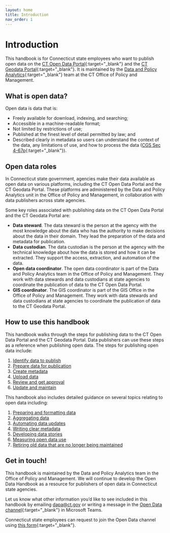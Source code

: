 ```yaml
---
layout: home
title: Introduction
nav_order: 1
---
```

# Introduction 

This handbook is for Connecticut state employees who want to publish open data on the [CT Open Data Portal](https://data.ct.gov/){:target="_blank"} and the [CT Geodata Portal](https://geodata.ct.gov/){:target="_blank"}. It is maintained by the [Data and Policy Analytics](https://portal.ct.gov/datapolicy/){:target="_blank"} team at the CT Office of Policy and Management.

## What is open data? 

Open data is data that is: 

* Freely available for download, indexing, and searching;
* Accessible in a machine-readable format; 
* Not limited by restrictions of use; 
* Published at the finest level of detail permitted by law; and 
* Described clearly in metadata so users can understand the context of the data, any limitations of use, and how to process the data ([CGS Sec 4-67p](https://www.cga.ct.gov/current/pub/chap_050.htm#sec_4-67p){:target="_blank"}).

## Open data roles

In Connecticut state government, agencies make their data available as open data on various platforms, including the CT Open Data Portal and the CT Geodata Portal. These platforms are administered by the Data and Policy Analytics unit in the Office of Policy and Management, in collaboration with data publishers across state agencies.

Some key roles associated with publishing data on the CT Open Data Portal and the CT Geodata Portal are: 

* **Data steward**. The data steward is the person at the agency with the most knowledge about the data who has the authority to make decisions about the data in their domain. They lead the preparation of the data and metadata for publication. 
* **Data custodian**. The data custodian is the person at the agency with the technical knowledge about how the data is stored and how it can be extracted. They support the access, extraction, and automation of the data. 
* **Open data coordinator**. The open data coordinator is part of the Data and Policy Analytics team in the Office of Policy and Management. They work with data stewards and data custodians at state agencies to coordinate the publication of data to the CT Open Data Portal. 
* **GIS coordinator**. The GIS coordinator is part of the GIS Office in the Office of Policy and Management. They work with data stewards and data custodians at state agencies to coordinate the publication of data to the CT Geodata Portal. 

## How to use this handbook 

This handbook walks through the steps for publishing data to the CT Open Data Portal and the CT Geodata Portal. Data publishers can use these steps as a reference when publishing open data. The steps for publishing open data include:

1. [Identify data to publish](data_publication_steps\identify_data_to_publish)
2. [Prepare data for publication](data_publication_steps\prepare_data_for_publication)
3. [Create metadata](data_publication_steps\create_metadata)
4. [Upload data](data_publication_steps\upload_data)
5. [Review and get approval](data_publication_steps\review_and_get_approval)
6. [Update and maintain](data_publication_steps\update_and_maintain)

This handbook also includes detailed guidance on several topics relating to open data including: 

1. [Preparing and formatting data](open_data_resources/data_preparation_and_formatting)
2. [Aggregating data](open_data_resources/data_aggregation)
3. [Automating data updates](open_data_resources/automation)
4. [Writing clear metadata](open_data_resources/metadata_standards)
5. [Developing data stories](open_data_resources/data_stories)
6. [Measuring open data use](open_data_resources/measuring_open_data_use)
7. [Retiring old data that are no longer being maintained](open_data_resources/data_retirement)

## Get in touch!

This handbook is maintained by the Data and Policy Analytics team in the Office of Policy and Management. We will continue to develop the Open Data Handbook as a resource for publishers of open data in Connecticut state agencies. 

Let us know what other information you’d like to see included in this handbook by emailing [dapa@ct.gov](mailto:dapa@ct.gov) or writing a message in the [Open Data channel](https://teams.microsoft.com/l/channel/19%3aby3J-Sxn821cmhl_aTjmxUfRlz90F7Nzhn20G9zqDOA1%40thread.tacv2/General?groupId=620a4f72-4ad4-43ce-93a4-0079cb317718&tenantId=118b7cfa-a3dd-48b9-b026-31ff69bb738b){:target="_blank"} in Microsoft Teams.

Connecticut state employees can request to join the Open Data channel using [this form](https://forms.office.com/Pages/ResponsePage.aspx?id=-nyLEd2juUiwJjH_abtzi5L_xJbiJ_5BoyF_jDckfpJUM1JNU0ZMNVhZRFA0MVlYOUdCNjA1TkRTWC4u){:target="_blank"}. 